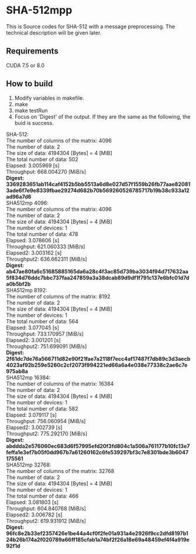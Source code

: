 # SHA-512mpp
This is Source codes for SHA-512 with a message preprocessing. The technical description will be given later.

## Requirements
CUDA 7.5 or 8.0

## How to build
1. Modify variables in makefile. 
2. make
3. make testRun
4. Focus on 'Digest' of the output. If they are the same as the following, the buid is success. 

SHA-512:  
The number of columns of the matrix: 4096  
The number of data: 2  
The size of data: 4194304 [Bytes] = 4 [MiB]  
The total number of data: 502  
Elapsed: 3.005969 [s]  
Throughput: 668.004270 [MiB/s]  
**Digest: 3369283651ab114caf4152b5bb5513a6d8e027d57f1559b26fb77aae820813ade6f7e9e8339fbae29274d682b70b569260526785717b19b38c933a12ad96a7d6**  
SHA512mp 4096:  
The number of columns of the matrix: 4096  
The number of data: 2  
The size of data: 4194304 [Bytes] = 4 [MiB]  
The number of devices: 1  
The total number of data: 478  
Elapsed: 3.078606 [s]  
Throughput: 621.060333 [MiB/s]  
Elapsed2: 3.003162 [s]  
Throughput2: 636.662311 [MiB/s]  
**Digest: ab47ae80fa6c51685885165da6a28c4f3ac85d739ba3034f94d717632aa5f834d76ddc7bbc737faa247859a3a38dcab89d9df1f791c137e6bfc01d7da0b5bf2b**  
SHA512mp 8192:  
The number of columns of the matrix: 8192  
The number of data: 2  
The size of data: 4194304 [Bytes] = 4 [MiB]  
The number of devices: 1  
The total number of data: 564  
Elapsed: 3.077045 [s]  
Throughput: 733.170957 [MiB/s]  
Elapsed2: 3.001201 [s]  
Throughput2: 751.699091 [MiB/s]  
**Digest: 2f61dc7de76a566711d82e90f21fae7a2118f7ecc4af17487f7db89c3d3aecb4023af92b259e5260c2cf2073f994221ed66a6a4e038e77338c2ae6c7e975ab8a**  
SHA512mp 16384:  
The number of columns of the matrix: 16384  
The number of data: 2  
The size of data: 4194304 [Bytes] = 4 [MiB]  
The number of devices: 1  
The total number of data: 582  
Elapsed: 3.079117 [s]  
Throughput: 756.060954 [MiB/s]  
Elapsed2: 3.002739 [s]  
Throughput2: 775.292170 [MiB/s]  
**Digest: abddda2e576060ec683d6f57995efd20f3fd804c1a506a761177b10fc13e7feffa1e3ef7b05f0dd967b7a61260162c6fe539297bf3c7e8301bde3b6047175561**  
SHA512mp 32768:  
The number of columns of the matrix: 32768  
The number of data: 2  
The size of data: 4194304 [Bytes] = 4 [MiB]  
The number of devices: 1  
The total number of data: 466  
Elapsed: 3.081803 [s]  
Throughput: 604.840768 [MiB/s]  
Elapsed2: 3.006782 [s]  
Throughput2: 619.931912 [MiB/s]  
**Digest: 96fc8e2b33ef2357426e1be44a4cf0f2fe01a931a4e2926f9cc2dfd8197b124b26b174a2f020789a66ff185cfab1a74bf2f26a18e69a48459ef4f4a919e92f1d**  


